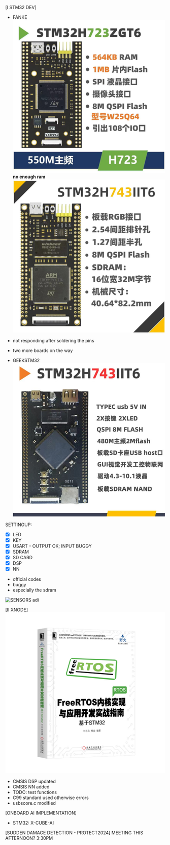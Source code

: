 [I STM32 DEV]
- FANKE
![FANKE723](FANKE723.jpg)
**no enough ram**
![FANKE743](FANKE743.jpg)
- not responding after soldering the pins
- two more boards on the way

- GEEKSTM32
![GEEK743](GEEK743.jpg)

SETTINGUP:
- [x] LED
- [x] KEY
- [x] USART - OUTPUT OK; INPUT BUGGY
- [x] SDRAM
- [x] SD CARD
- [x] DSP
- [x] NN

- official codes
- buggy
- especially the sdram

![SENSORS](SENSORS.png) adi

[II XNODE]
![RTOS](RTOS.png)
- CMSIS DSP updated
- CMSIS NN added
- TODO: test functions
- C99 standard used otherwise errors
- usbscore.c modified

[ONBOARD AI IMPLEMENTATION]
- STM32: X-CUBE-AI

[SUDDEN DAMAGE DETECTION - PROTECT2024]
MEETING THIS AFTERNOON? 3:30PM
